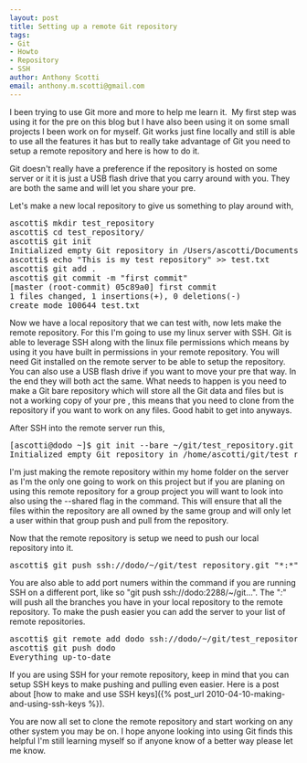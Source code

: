 ```yaml
--- 
layout: post
title: Setting up a remote Git repository
tags: 
- Git
- Howto
- Repository
- SSH
author: Anthony Scotti
email: anthony.m.scotti@gmail.com
---
```

I been trying to use Git more and more to help me learn it.  My first step was using it for the pre on this blog but I have also been using it on some small projects I been work on for myself. Git works just fine locally and still is able to use all the features it has but to really take advantage of Git you need to setup a remote repository and here is how to do it.

Git doesn't really have a preference if the repository is hosted on some server or it it is just a USB flash drive that you carry around with you. They are both the same and will let you share your pre.

Let's make a new local repository to give us something to play around with,

<pre>
ascotti$ mkdir test_repository
ascotti$ cd test_repository/
ascotti$ git init
Initialized empty Git repository in /Users/ascotti/Documents/test_repository/.git/
ascotti$ echo "This is my test repository" >> test.txt
ascotti$ git add .
ascotti$ git commit -m "first commit"
[master (root-commit) 05c89a0] first commit
1 files changed, 1 insertions(+), 0 deletions(-)
create mode 100644 test.txt
</pre>

Now we have a local repository that we can test with, now lets make the remote repository. For this I'm going to use my linux server with SSH. Git is able to leverage SSH along with the linux file permissions which means by using it you have built in permissions in your remote repository. You will need Git installed on the remote server to be able to setup the repository. You can also use a USB flash drive if you want to move your pre that way. In the end they will both act the same. What needs to happen is you need to make a Git bare repository which will store all the Git data and files but is not a working copy of your pre
, this means that you need to clone from the repository if you want to work on any files. Good habit to get into anyways.

After SSH into the remote server run this,

<pre>
[ascotti@dodo ~]$ git init --bare ~/git/test_repository.git
Initialized empty Git repository in /home/ascotti/git/test_repository.git/
</pre>

I'm just making the remote repository within my home folder on the server as I'm the only one going to work on this project but if you are planing on using this remote repository for a group project you will want to look into also using the --shared flag in the command. This will ensure that all the files within the repository are all owned by the same group and will only let a user within that group push and pull from the repository.

Now that the remote repository is setup we need to push our local repository into it.

<pre>
ascotti$ git push ssh://dodo/~/git/test_repository.git "*:*"
</pre>

You are also able to add port numers within the command if you are running SSH on a different port, like so "git push ssh://dodo:2288/~/git...". The "*:*" will push all the branches you have in your local repository to the remote repository. To make the push easier you can add the server to your list of remote repositories.

<pre>ascotti$ git remote add dodo ssh://dodo/~/git/test_repository.git
ascotti$ git push dodo
Everything up-to-date
</pre>

If you are using SSH for your remote repository, keep in mind that you can setup SSH keys to make pushing and pulling even easier. Here is a post about [how to make and use SSH keys]({% post_url 2010-04-10-making-and-using-ssh-keys %}).

You are now all set to clone the remote repository and start working on any other system you may be on. I hope anyone looking into using Git finds this helpful I'm still learning myself so if anyone know of a better way please let me know.
